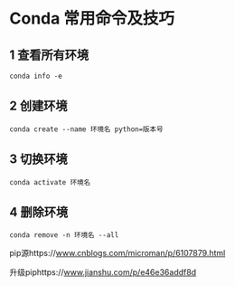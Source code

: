 # Conda 常用命令及技巧

## 1 查看所有环境

```
conda info -e 
```

## 2 创建环境

```
conda create --name 环境名 python=版本号
```

## 3 切换环境

```
conda activate 环境名
```

## 4 删除环境

```
conda remove -n 环境名 --all
```



pip源https://www.cnblogs.com/microman/p/6107879.html



升级piphttps://www.jianshu.com/p/e46e36addf8d